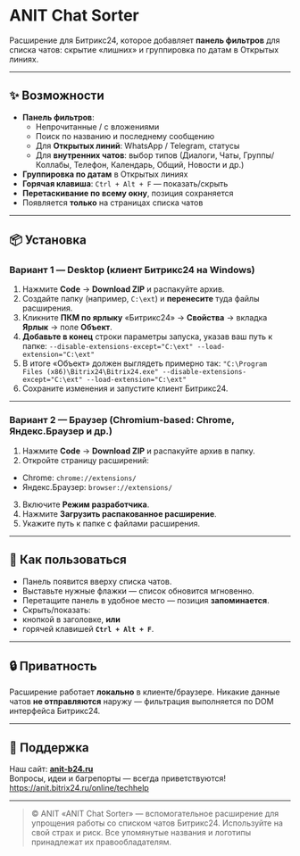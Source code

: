 # ANIT Chat Sorter

Расширение для Битрикс24, которое добавляет **панель фильтров** для списка чатов: скрытие «лишних» и  группировка по датам в Открытых линиях.

---

## ✨ Возможности

- **Панель фильтров**:
    - Непрочитанные / с вложениями
    - Поиск по названию и последнему сообщению
    - Для **Открытых линий**: WhatsApp / Telegram, статусы
    - Для **внутренних чатов**: выбор типов (Диалоги, Чаты, Группы/Коллабы, Телефон, Календарь, Общий, Новости и др.)
- **Группировка по датам** в Открытых линиях
- **Горячая клавиша**: `Ctrl + Alt + F` — показать/скрыть
- **Перетаскивание по всему окну**, позиция сохраняется
- Появляется **только** на страницах списка чатов

---

## 📦 Установка

### Вариант 1 — Desktop (клиент Битрикс24 на Windows)

1. Нажмите **Code** → **Download ZIP** и распакуйте архив.
2. Создайте папку (например, `C:\ext`) и **перенесите** туда файлы расширения.
3. Кликните **ПКМ по ярлыку** «Битрикс24» → **Свойства** → вкладка **Ярлык** → поле **Объект**.
4. **Добавьте в конец** строки параметры запуска, указав ваш путь к папке:
   `--disable-extensions-except="C:\ext" --load-extension="C:\ext"`
5. В итоге «Объект» должен выглядеть примерно так: `"C:\Program Files (x86)\Bitrix24\Bitrix24.exe" --disable-extensions-except="C:\ext" --load-extension="C:\ext"`
6. Сохраните изменения и запустите клиент Битрикс24.

---

### Вариант 2 — Браузер (Chromium-based: Chrome, Яндекс.Браузер и др.)

1. Нажмите **Code** → **Download ZIP** и распакуйте архив в папку.
2. Откройте страницу расширений:
- Chrome: `chrome://extensions/`
- Яндекс.Браузер: `browser://extensions/`
3. Включите **Режим разработчика**.
4. Нажмите **Загрузить распакованное расширение**.
5. Укажите путь к папке с файлами расширения.

---

## 🧭 Как пользоваться

- Панель появится вверху списка чатов.
- Выставьте нужные флажки — список обновится мгновенно.
- Перетащите панель в удобное место — позиция **запоминается**.
- Скрыть/показать:
- кнопкой в заголовке, **или**
- горячей клавишей **`Ctrl + Alt + F`**.

---

## 🔒 Приватность

Расширение работает **локально** в клиенте/браузере. Никакие данные чатов **не отправляются** наружу — фильтрация выполняется по DOM интерфейса Битрикс24.

---


## 🧩 Поддержка

Наш сайт: **[anit-b24.ru](https://anit-b24.ru)**  
Вопросы, идеи и багрепорты — всегда приветствуются! https://anit.bitrix24.ru/online/techhelp

---

> © ANIT «ANIT Chat Sorter» — вспомогательное расширение для упрощения работы со списком чатов Битрикс24. Используйте на свой страх и риск. Все упомянутые названия и логотипы принадлежат их правообладателям.